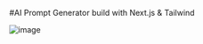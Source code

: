 #AI Prompt Generator build with Next.js & Tailwind

![image](https://github.com/Noud63/ai-prompt-generator/assets/38325801/87a8cd93-a972-4c90-9eef-29b76ba75085)
